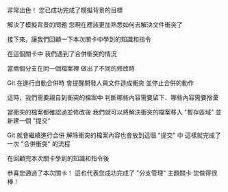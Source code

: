 非常出色！
您已成功完成了模擬背景的目標

解決了模擬背景的問題
您現在應該更加熟悉如何去解決文件衝突了

接下來，讓我們回顧一下本次關卡中學到的知識和指令

在這個關卡中
我們遇到了合併衝突的情況

當兩個分支在同一個檔案裡
做出了不同的修改時

Git 在進行自動合併時
會提醒開發人員文件造成衝突
並停止合併的動作

這時，我們需要親自到衝突的檔案中
判斷哪些內容需要留下、哪些內容需要捨棄

當衝突的檔案都確認過並修改後
我們就可以將解決衝突的檔案移入 "暫存區域"
並新建一個 "提交"

Git 就會繼續進行合併
解除衝突的檔案內容也會放到這個 "提交" 中
這樣就完成了一次 "合併衝突" 的流程

在回顧完本次關卡學到的知識和指令後

恭喜您通過了本次關卡！
這也代表您成功完成了 "分支管理" 主題關卡
您做得很棒！